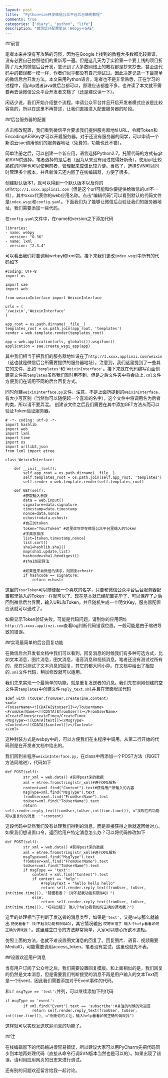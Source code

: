 ```yaml
---
layout: post
title:  "Python+sae开发微信公众平台后台简明教程"
comments: true
categories: ["diary", "python", "life"]
description: "微信后台配置笔记：Webpy＋SAE"
---
```

##前言

笔者本来并没有写攻略的习惯，因为在Google上找到的教程大多数都比较靠谱，没有必要自己仿照他们的重新写一遍。但是这几天为了实验室一个要上线的项目折腾了几天的微信后台开发，意识到了大多数网络上的教程都是抄来抄去，甚至连代码中的错误都一模一样，作者们似乎都没有自己测试过。因此决定记录一下最简单的微信后台开发方法。本文采用Python语言，笔者也不是非常熟悉，正在学习的过程中，用php或者java做后台都可以，原理应该都差不多，也许读了本文就不需要再去读微信公众平台开发者文档了（还是建议读一下）。

闲话少说，我们开始介绍整个流程。申请公众平台并且开启开发者模式应该是比较容易的，所以在这里不再赘述，让我们直接进入配置服务器的阶段。

##后台服务器的配置

点击修改配置，我们看到微信平台要求我们提供服务器地址URL，令牌Token和EncodingAESKey才可以开启服务器。对于还没有服务器的同学，可以申请一个新浪云sae调用他们的服务器地址（免费的，功能也还不错）。

简单注册之后，可以创建一个新应用，语言选择Python2.7。托管代码的方式有git和SVN供选择，笔者选择的是后者（因为从来没有用过觉得好新奇），使用git比较熟练的同学也可以使用前者，管理起来应该比较方便。当然了，选择SVN可以同时管理多个版本，并且新浪云还内嵌了在线编辑器，方便了很多。

创建默认版本1，就可以得到一个默认版本以及你的url`http://1.xxxx.applinzi.com`（但是这个url可能和你要提供给微信的url不一样），其中xxxx代表你的web应用名称。点击“编辑代码”,可以看到默认的代码文件是`index.wsgi`和`config.yaml`。下面我们为了能够让微信后台验证我们的服务器地址，我们需要添加一些代码。

在`config.yaml`文件中，在name和version之下添加代码

    libraries:
    - name: webpy 
      version: "0.36"
    - name: lxml
      version: "2.3.4"

可以看出我们将要调用webpy和lxml包。接下来我们更改`index.wsgi`中所有的代码如下

    #coding: UTF-8
    import os
    
    import sae
    import web
    
    from weixinInterface import WeixinInterface
    
    urls = (
    '/weixin','WeixinInterface'
    )
    
    app_root = os.path.dirname(__file__)
    templates_root = os.path.join(app_root, 'templates')
    render = web.template.render(templates_root)
    
    app = web.application(urls, globals()).wsgifunc()        
    application = sae.create_wsgi_app(app)

其中我们相当于把我们的服务器地址设在了`http://1.xxxx.applinzi.com/weixin`（这也就是微信后台所需要提供的服务器地址）。注意到，我们这里提到了一些其它的文件，比如`'templates'`和`'WeixinInterface'`。接下来就在代码编写页面创建空文件夹`templates`虽然我们暂时用不到，但是之后文件夹中将会放上`.xml`文件方便我们在调用不同的后台回复方式。

同时创建`weixinInterface.py`文件，注意，不是上面所提到的`WeixinInterface`，有大小写区别（当然你可以随便起一个喜欢的名字），这个文件中将调用名为后者的类，所以请不要弄混。
创建该文件之后我们需要在其中添加GET方法从而可以验证Token验证服务器。

    # -*- coding: utf-8 -*-
    import hashlib
    import web
    import lxml
    import time
    import os
    import urllib2,json
    from lxml import etree
    
    class WeixinInterface:
    
        def __init__(self):
            self.app_root = os.path.dirname(__file__)
            self.templates_root = os.path.join(self.app_root, 'templates')
            self.render = web.template.render(self.templates_root)
    
        def GET(self):
            #获取输入参数
            data = web.input()
            signature=data.signature
            timestamp=data.timestamp
            nonce=data.nonce
            echostr=data.echostr
            #自己的token
            token="YourToken" #这里改写你在微信公众平台里输入的token
            #字典序排序
            list=[token,timestamp,nonce]
            list.sort()
            sha1=hashlib.sha1()
            map(sha1.update,list)
            hashcode=sha1.hexdigest()
            #sha1加密算法        
    
            #如果是来自微信的请求，则回复echostr
            if hashcode == signature:
                return echostr

这里的`YourToken`可以随便起一个喜欢的名字，只要和微信公众平台后台服务器配置那里输入的Token一样就可以了。现在基本就已经配置完毕了，可以保存了之后回到微信后台界面，输入URL和Token，并且随机生成一个明文Key，服务器配置应该就可以通过了。

如果显示Token验证失败，可能是代码问题，请到你的应用网址`http://1.xxxx.applinzi.com`查看log判断代码错误位置。一般可能是由于缩进导致的错误。

##实现最简单的后台回复功能

在微信后台开发者文档中我们可以看到，回复消息的时候我们有多种可选方式，比如文本消息，图片消息，图文消息，语音消息和视频消息。笔者还没有测试过所有的，现在只测试了文本消息的回复，其它的都大同小异。在文档中给出了相应的`.xml`文件代码，稍加修改就可以适用。

我们先来实现一个最简单的功能，就是重复发送者的消息。我们先在刚刚创建的空文件夹`templates`中创建文件`reply_text.xml`并且在里面增加代码

    $def with (toUser,fromUser,createTime,content)
    <xml>
    <ToUserName><![CDATA[$toUser]]></ToUserName>
    <FromUserName><![CDATA[$fromUser]]></FromUserName>
    <CreateTime>$createTime</CreateTime>
    <MsgType><![CDATA[text]]></MsgType>
    <Content><![CDATA[$content]]></Content>
    </xml>

这种封装方式是webpy中的，可以方便我们在主程序中调用。从第二行开始的代码则是在开发者文档中给出的。

我们回到主程序`weixinInterface.py`，在class中再添加一个POST方法（和GET方法同缩进），代码如下

    def POST(self):        
            str_xml = web.data() #获得post来的数据
            xml = etree.fromstring(str_xml)#进行XML解析
            content=xml.find("Content").text#获得用户所输入的内容
            msgType=xml.find("MsgType").text
            fromUser=xml.find("FromUserName").text
            toUser=xml.find("ToUserName").text
            return self.render.reply_text(fromUser,toUser,int(time.time()), u"我现在的功能可以重复你的消息 ："+content)

这段代码中显然我们没有处理我们得到的消息，而是直接获得之后就返回给对方。如果我们想设置口令，返回给用户特定消息怎么办？可以将代码修改如下

    def POST(self):        
            str_xml = web.data() #获得post来的数据
            xml = etree.fromstring(str_xml)#进行XML解析
            msgType=xml.find("MsgType").text
            fromUser=xml.find("FromUserName").text
            toUser=xml.find("ToUserName").text
            if msgType == 'text':
                content = xml.find("Content").text
                if content == 'help':
                    #replayText = "hello hello hello"
                    return self.render.reply_text(fromUser, toUser, int(time.time()), "随便看看？（对不起我功能有限QAQ）")
                else:
                    return self.render.reply_text(fromUser, toUser, int(time.time()), "哎呀出错了 输入个help看看如何正确的调戏我？")

这里的处理相当于判断了发送者的消息类型，如果是`'text'`，又是`help`那么就输出 `随便看看？（对不起我功能有限QAQ）`，其它情况输出 `哎呀出错了 输入个help看看如何正确的调戏我？`。这里建立口令的方法非常简单，大家可以随心所欲不逾矩。

仿照上面的方法，也就不难设置图文消息的回复了。回复图片、语音、视频需要MediaID，可能需要调用access_token，笔者没有尝试，这里也就先不表。

##设置欢迎用户消息

当有用户订阅了公众号之后，我们需要设置回复模版。和上面相似的是，我们回复的仍然是文本消息，但是需要我们判断接受的消息不再是用户输入的文本Text而是一个Event，因此我们需要添加对于Event事件的代码。

和`if msgType == 'text':`并列，可以继续添加下列代码

    if msgType == 'event':
            if xml.find("Event").text == 'subscribe':#关注的时候的欢迎语
                return self.render.reply_text(fromUser, toUser, int(time.time()), u"谢谢你的关注，输入help看看如何正确的调戏我")

这样就可以实现发送欢迎消息的功能了。

##注

在线编辑器下的代码缩进很容易错误，所以建议大家可以用PyCharm先把代码同步到本地再处理代码（直接从命令行调SVN版本当然也是可以的）。如果出现了错误，请利用应用网页的日志来进行调试。

还有别的问题欢迎留言给我一起讨论。
